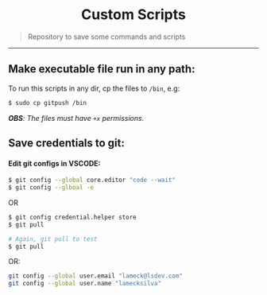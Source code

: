 <p>
  <h1 align="center">Custom Scripts</h1>
</p>

> Repository to save some commands and scripts

---

## Make executable file run in any path:

To run this scripts in any dir, cp the files to `/bin`, e.g:

```sh
$ sudo cp gitpush /bin
```

_**OBS**: The files must have `+x` permissions._

## Save credentials to git:

#### Edit git configs in VSCODE:

```sh
$ git config --global core.editor "code --wait"
$ git config --glboal -e
```

OR


```sh
$ git config credential.helper store
$ git pull

# Again, git pull to test
$ git pull
```

OR:

```sh
git config --global user.email "lameck@lsdev.com"
git config --global user.name "lamecksilva"
```
